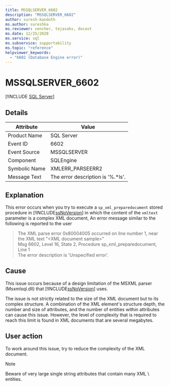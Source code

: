 ```yaml
---
title: MSSQLSERVER_6602
description: "MSSQLSERVER_6602"
author: suresh-kandoth
ms.author: sureshka
ms.reviewer: vencher, tejasaks, docast
ms.date: 12/25/2020
ms.service: sql
ms.subservice: supportability
ms.topic: "reference"
helpviewer_keywords:
  - "6602 (Database Engine error)"
---
```

# MSSQLSERVER_6602
 [!INCLUDE [SQL Server](../../includes/applies-to-version/sqlserver.md)]

## Details

|Attribute|Value|
|---|---|
|Product Name|SQL Server|
|Event ID|6602|
|Event Source|MSSQLSERVER|
|Component|SQLEngine|
|Symbolic Name|XMLERR_PARSEERR2|
|Message Text|The error description is '%.*ls'.|

## Explanation

This error occurs when you try to execute a `sp_xml_preparedocument` stored procedure in [!INCLUDE[ssNoVersion](../../includes/ssnoversion-md.md)] in which the content of the `xmltext` parameter is a complex XML document, An error message similar to the following is reported to the user

> The XML parse error 0x80004005 occurred on line number 1, near the XML text "\<XML document sample>"  
Msg 6602, Level 16, State 2, Procedure sp_xml_preparedocument, Line 1  
The error description is 'Unspecified error'.

## Cause

This issue occurs because of a design limitation of the MSXML parser (Msxmlsql.dll) that [!INCLUDE[ssNoVersion](../../includes/ssnoversion-md.md)] uses.

The issue is not strictly related to the size of the XML document but to its complex structure. A combination of the XML element's structure depth, the number and size of attributes, and the number of entities within attributes can cause this issue. However, the level of complexity that is required to reach this limit is found in XML documents that are several megabytes.

## User action

To work around this issue, try to reduce the complexity of the XML document.

> [!NOTE]
> Beware of very large single string attributes that contain many XML \ entities.

